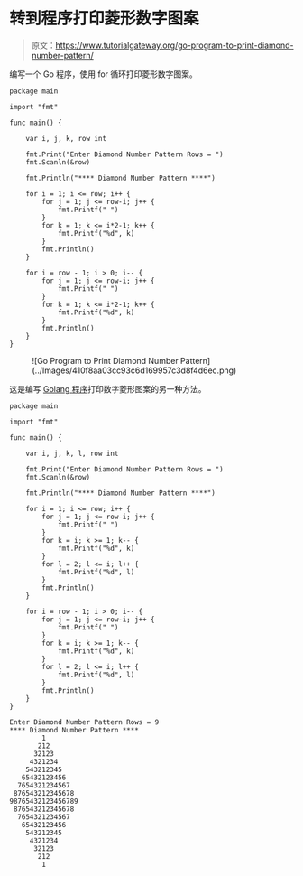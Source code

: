 # 转到程序打印菱形数字图案

> 原文：<https://www.tutorialgateway.org/go-program-to-print-diamond-number-pattern/>

编写一个 Go 程序，使用 for 循环打印菱形数字图案。

```
package main

import "fmt"

func main() {

	var i, j, k, row int

	fmt.Print("Enter Diamond Number Pattern Rows = ")
	fmt.Scanln(&row)

	fmt.Println("**** Diamond Number Pattern ****")

	for i = 1; i <= row; i++ {
		for j = 1; j <= row-i; j++ {
			fmt.Printf(" ")
		}
		for k = 1; k <= i*2-1; k++ {
			fmt.Printf("%d", k)
		}
		fmt.Println()
	}

	for i = row - 1; i > 0; i-- {
		for j = 1; j <= row-i; j++ {
			fmt.Printf(" ")
		}
		for k = 1; k <= i*2-1; k++ {
			fmt.Printf("%d", k)
		}
		fmt.Println()
	}
}
```

<figure class="wp-block-image size-large">![Go Program to Print Diamond Number Pattern](../Images/410f8aa03cc93c6d169957c3d8f4d6ec.png)</figure>

这是编写 [Golang 程序](https://www.tutorialgateway.org/go-programs/)打印数字菱形图案的另一种方法。

```
package main

import "fmt"

func main() {

	var i, j, k, l, row int

	fmt.Print("Enter Diamond Number Pattern Rows = ")
	fmt.Scanln(&row)

	fmt.Println("**** Diamond Number Pattern ****")

	for i = 1; i <= row; i++ {
		for j = 1; j <= row-i; j++ {
			fmt.Printf(" ")
		}
		for k = i; k >= 1; k-- {
			fmt.Printf("%d", k)
		}
		for l = 2; l <= i; l++ {
			fmt.Printf("%d", l)
		}
		fmt.Println()
	}

	for i = row - 1; i > 0; i-- {
		for j = 1; j <= row-i; j++ {
			fmt.Printf(" ")
		}
		for k = i; k >= 1; k-- {
			fmt.Printf("%d", k)
		}
		for l = 2; l <= i; l++ {
			fmt.Printf("%d", l)
		}
		fmt.Println()
	}
}
```

```
Enter Diamond Number Pattern Rows = 9
**** Diamond Number Pattern ****
        1
       212
      32123
     4321234
    543212345
   65432123456
  7654321234567
 876543212345678
98765432123456789
 876543212345678
  7654321234567
   65432123456
    543212345
     4321234
      32123
       212
        1
```